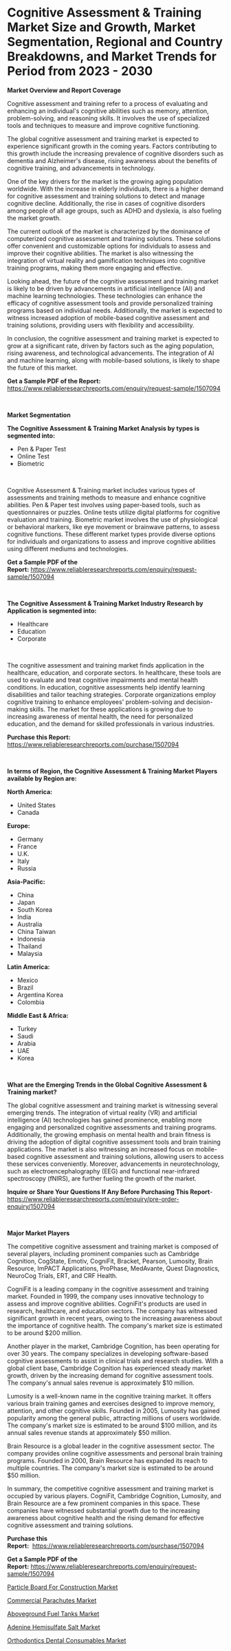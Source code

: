 <p><h1>Cognitive Assessment & Training Market Size and Growth, Market Segmentation, Regional and Country Breakdowns, and Market Trends for Period from 2023 -  2030</h1></p><p><strong>Market Overview and Report Coverage</strong></p>
<p><p>Cognitive assessment and training refer to a process of evaluating and enhancing an individual's cognitive abilities such as memory, attention, problem-solving, and reasoning skills. It involves the use of specialized tools and techniques to measure and improve cognitive functioning.</p><p>The global cognitive assessment and training market is expected to experience significant growth in the coming years. Factors contributing to this growth include the increasing prevalence of cognitive disorders such as dementia and Alzheimer's disease, rising awareness about the benefits of cognitive training, and advancements in technology.</p><p>One of the key drivers for the market is the growing aging population worldwide. With the increase in elderly individuals, there is a higher demand for cognitive assessment and training solutions to detect and manage cognitive decline. Additionally, the rise in cases of cognitive disorders among people of all age groups, such as ADHD and dyslexia, is also fueling the market growth.</p><p>The current outlook of the market is characterized by the dominance of computerized cognitive assessment and training solutions. These solutions offer convenient and customizable options for individuals to assess and improve their cognitive abilities. The market is also witnessing the integration of virtual reality and gamification techniques into cognitive training programs, making them more engaging and effective.</p><p>Looking ahead, the future of the cognitive assessment and training market is likely to be driven by advancements in artificial intelligence (AI) and machine learning technologies. These technologies can enhance the efficacy of cognitive assessment tools and provide personalized training programs based on individual needs. Additionally, the market is expected to witness increased adoption of mobile-based cognitive assessment and training solutions, providing users with flexibility and accessibility.</p><p>In conclusion, the cognitive assessment and training market is expected to grow at a significant rate, driven by factors such as the aging population, rising awareness, and technological advancements. The integration of AI and machine learning, along with mobile-based solutions, is likely to shape the future of this market.</p></p>
<p><strong>Get a Sample PDF of the Report:</strong> <a href="https://www.reliableresearchreports.com/enquiry/request-sample/1507094">https://www.reliableresearchreports.com/enquiry/request-sample/1507094</a></p>
<p>&nbsp;</p>
<p><strong>Market Segmentation</strong></p>
<p><strong>The Cognitive Assessment & Training Market Analysis by types is segmented into:</strong></p>
<p><ul><li>Pen & Paper Test</li><li>Online Test</li><li>Biometric</li></ul></p>
<p>&nbsp;</p>
<p><p>Cognitive Assessment & Training market includes various types of assessments and training methods to measure and enhance cognitive abilities. Pen & Paper test involves using paper-based tools, such as questionnaires or puzzles. Online tests utilize digital platforms for cognitive evaluation and training. Biometric market involves the use of physiological or behavioral markers, like eye movement or brainwave patterns, to assess cognitive functions. These different market types provide diverse options for individuals and organizations to assess and improve cognitive abilities using different mediums and technologies.</p></p>
<p><strong>Get a Sample PDF of the Report:</strong>&nbsp;<a href="https://www.reliableresearchreports.com/enquiry/request-sample/1507094">https://www.reliableresearchreports.com/enquiry/request-sample/1507094</a></p>
<p>&nbsp;</p>
<p><strong>The Cognitive Assessment & Training Market Industry Research by Application is segmented into:</strong></p>
<p><ul><li>Healthcare</li><li>Education</li><li>Corporate</li></ul></p>
<p>&nbsp;</p>
<p><p>The cognitive assessment and training market finds application in the healthcare, education, and corporate sectors. In healthcare, these tools are used to evaluate and treat cognitive impairments and mental health conditions. In education, cognitive assessments help identify learning disabilities and tailor teaching strategies. Corporate organizations employ cognitive training to enhance employees' problem-solving and decision-making skills. The market for these applications is growing due to increasing awareness of mental health, the need for personalized education, and the demand for skilled professionals in various industries.</p></p>
<p><strong>Purchase this Report:</strong>&nbsp; <a href="https://www.reliableresearchreports.com/purchase/1507094">https://www.reliableresearchreports.com/purchase/1507094</a></p>
<p>&nbsp;</p>
<p><strong>In terms of Region, the Cognitive Assessment & Training Market Players available by Region are:</strong></p>
<p>
    <p> <strong> North America: </strong>
        <ul>
            <li>United States</li>
            <li>Canada</li>
        </ul>
        </p> 
    <p> <strong> Europe: </strong>
        <ul>
            <li>Germany</li>
            <li>France</li>
            <li>U.K.</li>
            <li>Italy</li>
            <li>Russia</li>
        </ul>
        </p> 
    <p> <strong> Asia-Pacific: </strong>
        <ul>
            <li>China</li>
            <li>Japan</li>
            <li>South Korea</li>
            <li>India</li>
            <li>Australia</li>
            <li>China Taiwan</li>
            <li>Indonesia</li>
            <li>Thailand</li>
            <li>Malaysia</li>
        </ul>
        </p> 
    <p> <strong> Latin America: </strong>
        <ul>
            <li>Mexico</li>
            <li>Brazil</li>
            <li>Argentina Korea</li>
            <li>Colombia</li>
        </ul>
        </p> 
    <p> <strong> Middle East & Africa: </strong>
        <ul>
            <li>Turkey</li>
            <li>Saudi</li>
            <li>Arabia</li>
            <li>UAE</li>
            <li>Korea</li>
        </ul>
    </p>
    </p>
<p>&nbsp;</p>
<p><strong>What are the Emerging Trends in the Global Cognitive Assessment & Training market?</strong></p>
<p><p>The global cognitive assessment and training market is witnessing several emerging trends. The integration of virtual reality (VR) and artificial intelligence (AI) technologies has gained prominence, enabling more engaging and personalized cognitive assessments and training programs. Additionally, the growing emphasis on mental health and brain fitness is driving the adoption of digital cognitive assessment tools and brain training applications. The market is also witnessing an increased focus on mobile-based cognitive assessment and training solutions, allowing users to access these services conveniently. Moreover, advancements in neurotechnology, such as electroencephalography (EEG) and functional near-infrared spectroscopy (fNIRS), are further fueling the growth of the market.</p></p>
<p><strong>Inquire or Share Your Questions If Any Before Purchasing This Report</strong>- <a href="https://www.reliableresearchreports.com/enquiry/pre-order-enquiry/1507094">https://www.reliableresearchreports.com/enquiry/pre-order-enquiry/1507094</a></p>
<p>&nbsp;</p>
<p><strong>Major Market Players</strong></p>
<p><p>The competitive cognitive assessment and training market is composed of several players, including prominent companies such as Cambridge Cognition, CogState, Emotiv, CogniFit, Bracket, Pearson, Lumosity, Brain Resource, ImPACT Applications, ProPhase, MedAvante, Quest Diagnostics, NeuroCog Trials, ERT, and CRF Health.</p><p>CogniFit is a leading company in the cognitive assessment and training market. Founded in 1999, the company uses innovative technology to assess and improve cognitive abilities. CogniFit's products are used in research, healthcare, and education sectors. The company has witnessed significant growth in recent years, owing to the increasing awareness about the importance of cognitive health. The company's market size is estimated to be around $200 million.</p><p>Another player in the market, Cambridge Cognition, has been operating for over 30 years. The company specializes in developing software-based cognitive assessments to assist in clinical trials and research studies. With a global client base, Cambridge Cognition has experienced steady market growth, driven by the increasing demand for cognitive assessment tools. The company's annual sales revenue is approximately $10 million.</p><p>Lumosity is a well-known name in the cognitive training market. It offers various brain training games and exercises designed to improve memory, attention, and other cognitive skills. Founded in 2005, Lumosity has gained popularity among the general public, attracting millions of users worldwide. The company's market size is estimated to be around $100 million, and its annual sales revenue stands at approximately $50 million.</p><p>Brain Resource is a global leader in the cognitive assessment sector. The company provides online cognitive assessments and personal brain training programs. Founded in 2000, Brain Resource has expanded its reach to multiple countries. The company's market size is estimated to be around $50 million.</p><p>In summary, the competitive cognitive assessment and training market is occupied by various players. CogniFit, Cambridge Cognition, Lumosity, and Brain Resource are a few prominent companies in this space. These companies have witnessed substantial growth due to the increasing awareness about cognitive health and the rising demand for effective cognitive assessment and training solutions.</p></p>
<p><strong>Purchase this Report:</strong>&nbsp;&nbsp;<a href="https://www.reliableresearchreports.com/purchase/1507094">https://www.reliableresearchreports.com/purchase/1507094</a></p>
<p></p>
<p><strong>Get a Sample PDF of the Report:</strong>&nbsp;<a href="https://www.reliableresearchreports.com/enquiry/request-sample/1507094">https://www.reliableresearchreports.com/enquiry/request-sample/1507094</a></p>
<p><p><a href="https://www.linkedin.com/pulse/particle-board-construction-market-size-forecast-2023-2030/">Particle Board For Construction Market</a></p><p><a href="https://www.linkedin.com/pulse/commercial-parachutes-market-size-forecast-2023-2030/">Commercial Parachutes Market</a></p><p><a href="https://medium.com/@caligoldner/aboveground-fuel-tanks-market-size-growth-forecast-2023-2030-e5ca7b444458">Aboveground Fuel Tanks Market</a></p><p><a href="https://medium.com/@charvi.reportprime/adenine-hemisulfate-salt-market-size-growth-forecast-2023-2030-dfdea3615bb1">Adenine Hemisulfate Salt Market</a></p><p><a href="https://www.linkedin.com/pulse/orthodontics-dental-consumables-market-size-1c/">Orthodontics Dental Consumables Market</a></p></p>